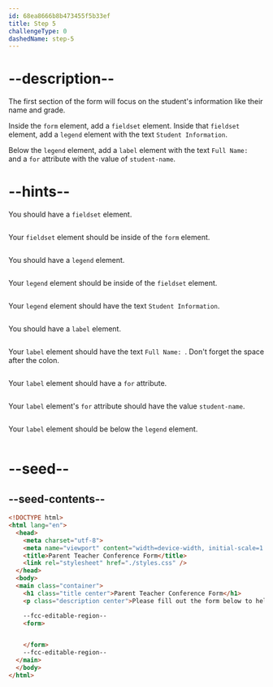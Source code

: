 ```yaml
---
id: 68ea8666b8b473455f5b33ef
title: Step 5
challengeType: 0
dashedName: step-5
---
```


# --description--

The first section of the form will focus on the student's information like their name and grade.

Inside the `form` element, add a `fieldset` element. Inside that `fieldset` element, add a `legend` element with the text `Student Information`. 

Below the `legend` element, add a `label` element with the text `Full Name: ` and a `for` attribute with the value of `student-name`.


# --hints--

You should have a `fieldset` element.

```js

```

Your `fieldset` element should be inside of the `form` element.

```js

```

You should have a `legend` element.

```js

```

Your `legend` element should be inside of the `fieldset` element.

```js

```

Your `legend` element should have the text `Student Information`.

```js

```

You should have a `label` element.

```js

```

Your `label` element should have the text `Full Name: `. Don't forget the space after the colon.

```js

```

Your `label` element should have a `for` attribute.

```js

```

Your `label` element's `for` attribute should have the value `student-name`.

```js

```

Your `label` element should be below the `legend` element.

```js

```

# --seed--

## --seed-contents--

```html
<!DOCTYPE html>
<html lang="en">
  <head>
    <meta charset="utf-8">
    <meta name="viewport" content="width=device-width, initial-scale=1.0">
    <title>Parent Teacher Conference Form</title>
    <link rel="stylesheet" href="./styles.css" />
  </head>
  <body>
  <main class="container">
    <h1 class="title center">Parent Teacher Conference Form</h1>
    <p class="description center">Please fill out the form below to help schedule your parent-teacher conference.</p>

    --fcc-editable-region--
    <form>


    </form>
    --fcc-editable-region--
  </main>
  </body>
</html>
```
